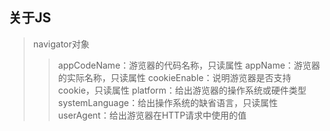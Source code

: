 ##  关于JS
> navigator对象
>>  appCodeName：游览器的代码名称，只读属性
>>  appName：游览器的实际名称，只读属性
>>  cookieEnable：说明游览器是否支持cookie，只读属性
>>  platform：给出游览器的操作系统或硬件类型
>>  systemLanguage：给出操作系统的缺省语言，只读属性
>>  userAgent：给出游览器在HTTP请求中使用的值
<br/>
	<script type="text/javascript">
		alert(navigator.appName);
		alert(navigator.appCodeName);
		alert(navigator.cookieEnabled);
		alert(navigator.platform)
		alert(navigator.systemLanguage);;
		alert(navigator.userAgent);
	</script>
